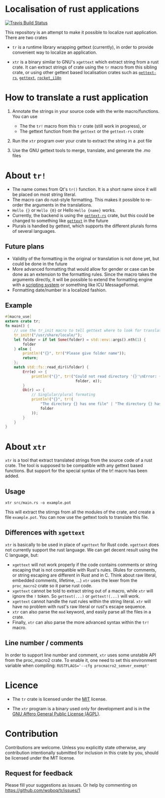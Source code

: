 # Localisation of rust applications

[![Travis Build Status](https://travis-ci.org/woboq/tr.svg?branch=master)](https://travis-ci.org/woboq/tr)

This repository is an attempt to make it possible to localize rust application.
There are two crates

* `tr` is a runtime library wrapping gettext (currently), in order to provide
  convenient way to localize an application.

* `xtr` is a binary similar to GNU's `xgettext` which extract string from a rust crate.
  It can extract strings of crate using the `tr` macro from this sibling crate, or using other
  gettext based localisation crates such as [`gettext-rs`](https://crates.io/crates/gettext-rs),
  [`gettext`](https://crates.io/crates/gettext), [`rocket_i18n`](https://github.com/BaptisteGelez/rocket_i18n)

# How to translate a rust application

1. Annotate the strings in your source code with the write macro/functions. You can use
    * The the `tr!` macro from this `tr` crate (still work in progress), or
    * The gettext function from the `gettext` or the `gettext-rs` crate

2. Run the `xtr` program over your crate to extract the string in a .pot file

3. Use the GNU gettext tools to merge, translate, and generate the .mo files

# About `tr!`

 * The name comes from Qt's `tr()` function. It is a short name since it will be placed on most
   string literal.
 * The macro can do rust-style formatting. This makes it possible to re-order the arguments in the translations.
 * `Hello {}` or `Hello {0}` or Hello `Hello {name}` works.
 * Currently, the backend is using the [`gettext-rs`](https://crates.io/crates/gettext-rs) crate,
   but this could be changed to something like [`gettext`](https://crates.io/crates/gettext) in the future
 * Plurals is handled by gettext, which supports the different plurals forms of several languages.

## Future plans

 * Validity of the formatting in the original or translation is not done yet, but could be done in the
   future
 * More advanced formatting that would allow for gender or case can be done as an extension to the
   formatting rules. Since the macro takes the arguments directly, it will be possible to extend the
   formatting engine with a [scripting system](https://techbase.kde.org/Localization/Concepts/Transcript)
   or something like ICU MessageFormat.
 * Formatting date/number in a localized fashion.

## Example

```Rust
#[macro_use]
extern crate tr;
fn main() {
    // use the tr_init macro to tell gettext where to look for translations
    tr_init!("/usr/share/locale/");
    let folder = if let Some(folder) = std::env::args().nth(1) {
        folder
    } else {
        println!("{}", tr!("Please give folder name"));
        return;
    };
    match std::fs::read_dir(&folder) {
        Err(e) => {
            println!("{}", tr!("Could not read directory '{}'\nError: {}",
                                folder, e));
        }
        Ok(r) => {
            // Singlular/plural formating
            println!("{}", tr!(
                "The directory {} has one file" | "The directory {} has {n} files" % r.count(),
                folder
            ));
        }
    }
}
```

# About `xtr`

`xtr` is a tool that extract translated strings from the source code of a rust crate.
The tool is supposed to be compatible with any gettext based functions. But support for the
special syntax of the tr! macro has been added.

## Usage

```
xtr src/main.rs -o example.pot
```

This will extract the stirngs from all the modules of the crate, and create a file `example.pot`.
You can now use the gettext tools to translate this file.

## Differences with `xgettext`

`xtr` is basically to be used in place of `xgettext` for Rust code.
`xgettext` does not currently support the rust language. We can get decent result
using the C language, but:

 * `xgettext` will not work properly if the code contains comments or string escaping that is
   not compatible with Rust's rules. (Rules for comments, or string escaping are different in
   Rust and in C. Think about raw literal, embedded comments, lifetime, ...)
   `xtr` uses the lexer from the `proc_macro2` crate so it parse rust code.
 * `xgettext` cannot be told to extract string out of a macro, while `xtr` will ignore the `!`
   token. So `gettext(...)` or `gettext!(...)` will work.
 * `xgettext` cannot handle the rust rules within the string literal. `xtr` will have no problem
   with rust's raw literal or rust's escape sequence.
 * `xtr` can also parse the `mod` keyword, and easily parse all the files in a crate.
 * Finally, `xtr` can also parse the more advanced syntax within the `tr!` macro.

 ## Line number / comments

 In order to support line number and comment, `xtr` uses some unstable API from the proc_macro2
 crate. To enable it, one need to set this environment variable when compiling:
 `RUSTFLAGS='--cfg procmacro2_semver_exempt'`

# Licence

 * The `tr` crate is licensed under the [MIT](https://opensource.org/licenses/MIT) license.

 * The `xtr` program is a binary used only for development and is in the
   [GNU Affero General Public License (AGPL)](https://www.gnu.org/licenses/agpl-3.0.en.html).

# Contribution

Contributions are welcome. Unless you explicitly state otherwise, any contribution intentionally submitted for inclusion
in this crate by you, should be licensed under the MIT license.

## Request for feedback

Please fill your suggestions as issues. Or help by commenting on https://github.com/woboq/tr/issues/1



